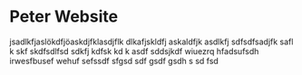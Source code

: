 # Peter Website
jsadlkfjaslökdfjöaskdjfklasdjflk dlkafjskldfj askaldfjk asdlkfj sdfsdfsadjfk safl k skf skdfsdlfsd sdkfj   kdfsk kd k asdf sddsjkdf  wiuezrq hfadsufsdh irwesfbusef wehuf sefssdf sfgsd sdf gsdf gsdh s sd fsd